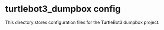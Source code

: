 # turtlebot3_dumpbox config

This directory stores configuration files for the TurtleBot3 dumpbox project.
